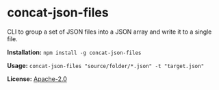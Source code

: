 # concat-json-files

CLI to group a set of JSON files into a JSON array and write it to a single file.

**Installation:** `npm install -g concat-json-files`

**Usage:**  `concat-json-files "source/folder/*.json" -t "target.json"`

**License:** [Apache-2.0](LICENSE)